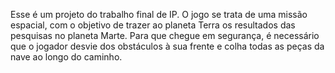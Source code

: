 Esse é um projeto do trabalho final de IP. O jogo se trata de uma missão espacial, com o objetivo de trazer ao planeta Terra os resultados das pesquisas no planeta Marte. Para que chegue em segurança, é necessário que o jogador desvie dos obstáculos à sua frente e colha todas as peças da nave ao longo do caminho.
